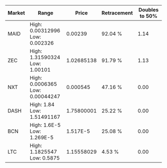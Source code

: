 | Market | Range | Price| Retracement | Doubles to 50% |
| --- | --- | --- | --- | --- |
| MAID | High: 0.00312996<br />Low: 0.002326 | 0.00239 | 92.04 % | 1.14 |
| ZEC | High: 1.31590324<br />Low: 1.00101 | 1.02685138 | 91.79 % | 1.13 |
| NXT | High: 0.0006365<br />Low: 0.00044247 | 0.000545 | 47.16 % | 0.00 |
| DASH | High: 1.84<br />Low: 1.51491167 | 1.75800001 | 25.22 % | 0.00 |
| BCN | High: 1.6E-5<br />Low: 1.269E-5 | 1.517E-5 | 25.08 % | 0.00 |
| LTC | High: 1.1825547<br />Low: 0.5875 | 1.15558029 | 4.53 % | 0.00 |
